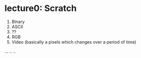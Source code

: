 # lecture0: Scratch

1. Binary 
2. ASCII
3. ??
4. RGB
5. Video (basically a pixels which changes over a period of time)

...
..
..
